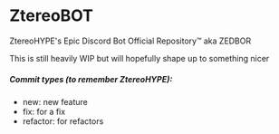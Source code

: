 # ZtereoBOT
ZtereoHYPE's Epic Discord Bot Official Repository™️ aka ZEDBOR

This is still heavily WIP but will hopefully shape up to something nicer

##### Commit types (to remember ZtereoHYPE):
- new: new feature
- fix: for a fix
- refactor: for refactors